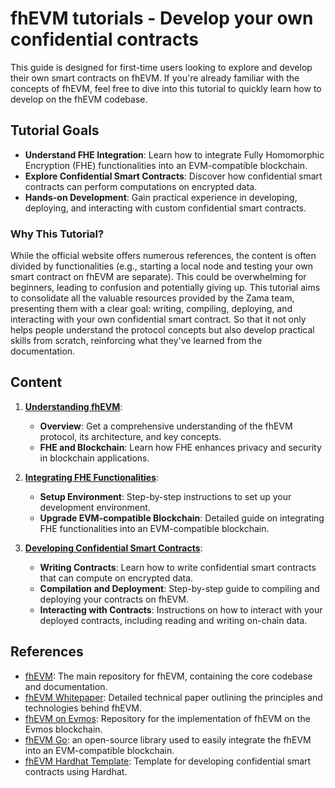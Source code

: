 # fhEVM tutorials - Develop your own confidential contracts

This guide is designed for first-time users looking to explore and develop their own smart contracts on fhEVM. If you're already familiar with the concepts of fhEVM, feel free to dive into this tutorial to quickly learn how to develop on the fhEVM codebase.

## Tutorial Goals

- **Understand FHE Integration**: Learn how to integrate Fully Homomorphic Encryption (FHE) functionalities into an EVM-compatible blockchain.
- **Explore Confidential Smart Contracts**: Discover how confidential smart contracts can perform computations on encrypted data.
- **Hands-on Development**: Gain practical experience in developing, deploying, and interacting with custom confidential smart contracts.

### Why This Tutorial?

While the official website offers numerous references, the content is often divided by functionalities (e.g., starting a local node and testing your own smart contract on fhEVM are separate). This could be overwhelming for beginners, leading to confusion and potentially giving up. This tutorial aims to consolidate all the valuable resources provided by the Zama team, presenting them with a clear goal: writing, compiling, deploying, and interacting with your own confidential smart contract. So that it not only helps people understand the protocol concepts but also develop practical skills from scratch, reinforcing what they've learned from the documentation.

## Content

1. [**Understanding fhEVM**](https://github.com/moven0831/fhevm-tutorials/blob/main/docs/chapter-1-concepts.md): 
    - **Overview**: Get a comprehensive understanding of the fhEVM protocol, its architecture, and key concepts.
   - **FHE and Blockchain**: Learn how FHE enhances privacy and security in blockchain applications.

2. [**Integrating FHE Functionalities**](https://github.com/moven0831/fhevm-tutorials/blob/main/docs/chapter-2-local-build.md): 
   - **Setup Environment**: Step-by-step instructions to set up your development environment.
   - **Upgrade EVM-compatible Blockchain**: Detailed guide on integrating FHE functionalities into an EVM-compatible blockchain.

3. [**Developing Confidential Smart Contracts**](https://github.com/moven0831/fhevm-tutorials/blob/main/docs/chapter-3-fhevm-contract.md): 
   - **Writing Contracts**: Learn how to write confidential smart contracts that can compute on encrypted data.
   - **Compilation and Deployment**: Step-by-step guide to compiling and deploying your contracts on fhEVM.
   - **Interacting with Contracts**: Instructions on how to interact with your deployed contracts, including reading and writing on-chain data.

## References

- [fhEVM](https://github.com/zama-ai/fhevm): The main repository for fhEVM, containing the core codebase and documentation.
- [fhEVM Whitepaper](https://github.com/zama-ai/fhevm/blob/main/fhevm-whitepaper.pdf): Detailed technical paper outlining the principles and technologies behind fhEVM.
- [fhEVM on Evmos](https://github.com/zama-ai/fhevm-evmos): Repository for the implementation of fhEVM on the Evmos blockchain.
- [fhEVM Go](https://github.com/zama-ai/fhevm-go): an open-source library used to easily integrate the fhEVM into an EVM-compatible blockchain.
- [fhEVM Hardhat Template](https://github.com/zama-ai/fhevm-hardhat-template): Template for developing confidential smart contracts using Hardhat.
